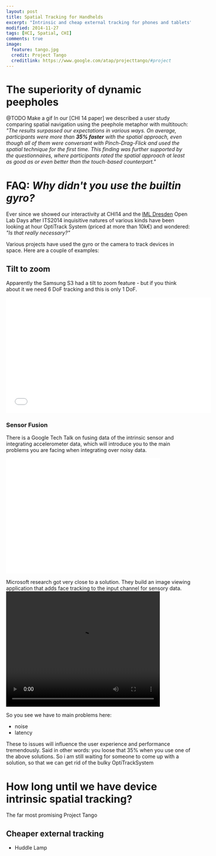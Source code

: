 ```yaml
---
layout: post
title: Spatial Tracking for Handhelds
excerpt: "Intrinsic and cheap external tracking for phones and tablets"
modified: 2014-11-27
tags: [HCI, Spatial, CHI]
comments: true
image:
  feature: tango.jpg
  credit: Project Tango
  creditlink: https://www.google.com/atap/projecttango/#project
---
```


# The superiority of dynamic peepholes
@TODO Make a gif
In our [CHI 14 paper] we described a user study comparing spatial navigation using the peephole metaphor with multitouch: _"The results surpassed our expectations in various ways. On average, participants were more than **35% faster** with the spatial approach, even though all of them were conversant with Pinch-Drag-Flick and used the spatial technique for the first time. This finding was further supported by the questionnaires, where participants rated the spatial approach at least as good as or even better than the touch-based counterpart."_

# FAQ: _Why didn't you use the builtin gyro?_
Ever since we showed our interactivity at CHI14 and the [IML Dresden](http://mt.inf.tu-dresden.de/en) Open Lab Days after ITS2014 inquisitive natures of various kinds have been looking at hour OptiTrack System (priced at more than 10k€) and wondered: _"Is that really necessary?"_

Various projects have used the gyro or the camera to track devices in space. Here are a couple of examples:
## Tilt to zoom
Apparently the Samsung S3 had a tilt to zoom feature - but if you think about it we need 6 DoF tracking and this is only 1 DoF.
<iframe width="560" height="315" src="//www.youtube.com/embed/Fb1JwWkk1hI?rel=0" frameborder="0" allowfullscreen></iframe>

### Sensor Fusion
There is a Google Tech Talk on fusing data of the intrinsic sensor and integrating accelerometer data, which will introduce you to the main problems you are facing when integrating over noisy data.
<iframe width="420" height="315" src="//www.youtube.com/embed/C7JQ7Rpwn2k?rel=0&t=23m8s" frameborder="0" allowfullscreen></iframe>

Microsoft research got very close to a solution. They build an image viewing application that adds face tracking to the input channel for sensory data. 
<video width="420" height="315" controls="controls">
<source src="http://research.microsoft.com/en-us/um/redmond/projects/lookingatyou/Video/LookingAtYou.mp4" type="video/mp4">
</video>

So you see we have to main problems here:
- noise
- latency

These to issues will influence the user experience and performance tremendously. Said in other words: you loose that 35% when you use one of the above solutions. So i am still waiting for someone to come up with a solution, so that we can get rid of the bulky OptiTrackSystem

# How long until we have device intrinsic spatial tracking?
The far most promising  Project Tango

## Cheaper external tracking
- Huddle Lamp
